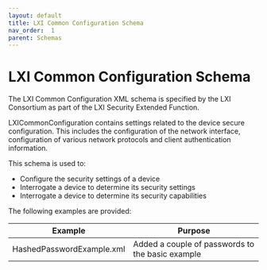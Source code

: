 ```yaml
---
layout: default
title: LXI Common Configuration Schema
nav_order:  1
parent: Schemas
---
```


# LXI Common Configuration Schema

The LXI Common Configuration XML schema is specified by the LXI 
Consortium as part of the LXI Security Extended Function.

LXICommonConfiguration contains settings related to the device 
secure configuration. This includes the configuration of the network 
interface, configuration of various network protocols and client 
authentication information.

This schema is used to:

  * Configure the security settings of a device
  * Interrogate a device to determine its security settings
  * Interrogate a device to determine its security capabilities

The following examples are provided:

| Example | Purpose |
| ------------- |-------------|
| HashedPasswordExample.xml | Added a couple of passwords to the basic example  |

